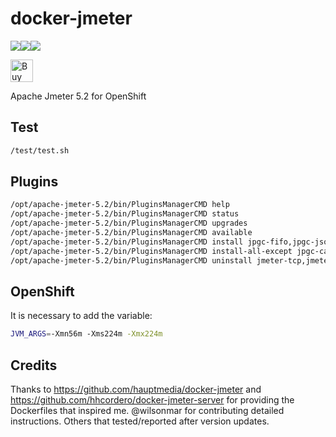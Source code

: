# docker-jmeter
[![](https://images.microbadger.com/badges/image/jorgeandrada/docker-jmeter.svg)](https://microbadger.com/images/jorgeandrada/docker-jmeter "Get your own image badge on microbadger.com")[![](https://images.microbadger.com/badges/version/jorgeandrada/docker-jmeter.svg)](https://microbadger.com/images/jorgeandrada/docker-jmeter "Get your own version badge on microbadger.com")[![](https://images.microbadger.com/badges/commit/jorgeandrada/docker-jmeter.svg)](https://microbadger.com/images/jorgeandrada/docker-jmeter "Get your own commit badge on microbadger.com")

<a href='https://ko-fi.com/A417UXC' target='_blank'><img height='36' style='border:0px;height:36px;' src='https://az743702.vo.msecnd.net/cdn/kofi2.png?v=0' border='0' alt='Buy Me a Coffee at ko-fi.com' /></a>

Apache Jmeter 5.2 for OpenShift

## Test

```bash
/test/test.sh
```

## Plugins

```bash
/opt/apache-jmeter-5.2/bin/PluginsManagerCMD help
/opt/apache-jmeter-5.2/bin/PluginsManagerCMD status
/opt/apache-jmeter-5.2/bin/PluginsManagerCMD upgrades
/opt/apache-jmeter-5.2/bin/PluginsManagerCMD available
/opt/apache-jmeter-5.2/bin/PluginsManagerCMD install jpgc-fifo,jpgc-json=2.2
/opt/apache-jmeter-5.2/bin/PluginsManagerCMD install-all-except jpgc-casutg,jpgc-autostop
/opt/apache-jmeter-5.2/bin/PluginsManagerCMD uninstall jmeter-tcp,jmeter-ftp,jmeter-jdbc
```

## OpenShift

It is necessary to add the variable:

```bash
JVM_ARGS=-Xmn56m -Xms224m -Xmx224m
```

## Credits

Thanks to https://github.com/hauptmedia/docker-jmeter
and https://github.com/hhcordero/docker-jmeter-server for providing
the Dockerfiles that inspired me.   @wilsonmar for contributing detailed instructions. Others
that tested/reported after version updates.